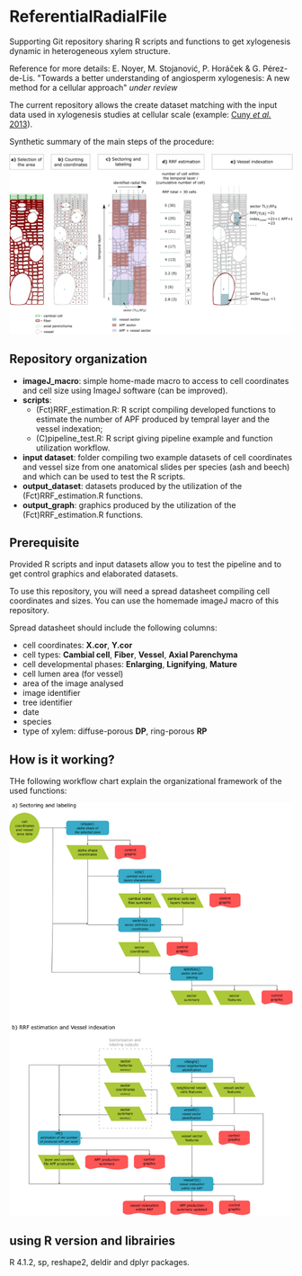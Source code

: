 # ReferentialRadialFile
Supporting Git repository sharing R scripts and functions to get xylogenesis dynamic in heterogeneous xylem structure.

Reference for more details: E. Noyer, M. Stojanović, P. Horáček & G. Pérez-de-Lis. "Towards a better understanding of angiosperm xylogenesis: A new method for a cellular approach" *under review*

The current repository allows the create dataset matching with the input data used in xylogenesis studies at cellular scale (example: [Cuny *et al.* 2013](https://academic.oup.com/jxb/article/64/7/1983/581240)).

Synthetic summary of the main steps of the procedure:

![steps](complements/RRF_steps.png)

## Repository organization
- **imageJ_macro**: simple home-made macro to access to cell coordinates and cell size using ImageJ software (can be improved).
- **scripts**:
    - (Fct)RRF_estimation.R: R script compiling developed functions to estimate the number of APF produced by tempral layer and the vessel indexation;
    - (C)pipeline_test.R: R script giving pipeline example and function utilization workflow.
- **input dataset**: folder compiling two example datasets of cell coordinates and vessel size from one anatomical slides per species (ash and beech) and which can be used to test the R scripts.
- **output_dataset**: datasets produced by the utilization of the (Fct)RRF_estimation.R functions.
- **output_graph**: graphics produced by the utilization of the (Fct)RRF_estimation.R functions.

## Prerequisite
Provided R scripts and input datasets allow you to test the pipeline and to get control graphics and elaborated datasets.

To use this repository, you will need a spread datasheet compiling cell coordinates and sizes. You can use the homemade imageJ macro of this repository.

Spread datasheet should include the following columns:
- cell coordinates: **X.cor**, **Y.cor**
- cell types: **Cambial cell**, **Fiber**, **Vessel**, **Axial Parenchyma**
- cell developmental phases: **Enlarging**, **Lignifying**, **Mature**
- cell lumen area (for vessel)
- area of the image analysed
- image identifier
- tree identifier
- date
- species
- type of xylem: diffuse-porous **DP**, ring-porous **RP**

## How is it working?
THe following workflow chart explain the organizational framework of the used functions:

![workflow](complements/workflow.png)

## using R version and librairies
R 4.1.2, sp, reshape2, deldir and dplyr packages.